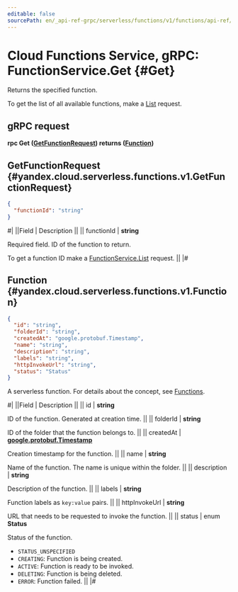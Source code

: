 ```yaml
---
editable: false
sourcePath: en/_api-ref-grpc/serverless/functions/v1/functions/api-ref/grpc/Function/get.md
---
```


# Cloud Functions Service, gRPC: FunctionService.Get {#Get}

Returns the specified function.

To get the list of all available functions, make a [List](/docs/functions/functions/api-ref/grpc/Function/list#List) request.

## gRPC request

**rpc Get ([GetFunctionRequest](#yandex.cloud.serverless.functions.v1.GetFunctionRequest)) returns ([Function](#yandex.cloud.serverless.functions.v1.Function))**

## GetFunctionRequest {#yandex.cloud.serverless.functions.v1.GetFunctionRequest}

```json
{
  "functionId": "string"
}
```

#|
||Field | Description ||
|| functionId | **string**

Required field. ID of the function to return.

To get a function ID make a [FunctionService.List](/docs/functions/functions/api-ref/grpc/Function/list#List) request. ||
|#

## Function {#yandex.cloud.serverless.functions.v1.Function}

```json
{
  "id": "string",
  "folderId": "string",
  "createdAt": "google.protobuf.Timestamp",
  "name": "string",
  "description": "string",
  "labels": "string",
  "httpInvokeUrl": "string",
  "status": "Status"
}
```

A serverless function. For details about the concept, see [Functions](/docs/functions/concepts/function).

#|
||Field | Description ||
|| id | **string**

ID of the function. Generated at creation time. ||
|| folderId | **string**

ID of the folder that the function belongs to. ||
|| createdAt | **[google.protobuf.Timestamp](https://developers.google.com/protocol-buffers/docs/reference/google.protobuf#timestamp)**

Creation timestamp for the function. ||
|| name | **string**

Name of the function. The name is unique within the folder. ||
|| description | **string**

Description of the function. ||
|| labels | **string**

Function labels as `key:value` pairs. ||
|| httpInvokeUrl | **string**

URL that needs to be requested to invoke the function. ||
|| status | enum **Status**

Status of the function.

- `STATUS_UNSPECIFIED`
- `CREATING`: Function is being created.
- `ACTIVE`: Function is ready to be invoked.
- `DELETING`: Function is being deleted.
- `ERROR`: Function failed. ||
|#